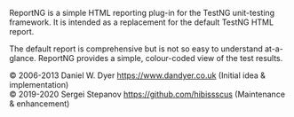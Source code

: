 ReportNG is a simple HTML reporting plug-in for the TestNG unit-testing framework. It is intended as a replacement for the default TestNG HTML report.

The default report is comprehensive but is not so easy to understand at-a-glance. ReportNG provides a simple, colour-coded view of the test results.

© 2006-2013 Daniel W. Dyer  https://www.dandyer.co.uk (Initial idea & implementation)  <br>
© 2019-2020 Sergei Stepanov https://github.com/hibissscus (Maintenance & enhancement)